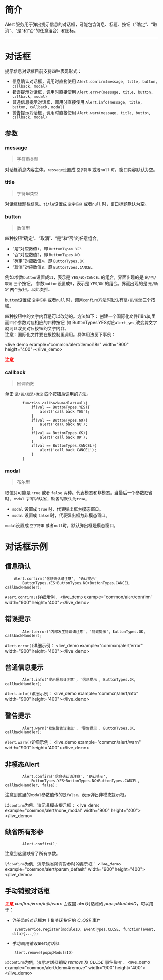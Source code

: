 
# 简介 #

Alert 服务用于弹出提示信息的对话框，可能包含消息、标题、按钮（“确定”、“取消”、“是”和“否”的任意组合）和图标。

---
# 对话框 #

提示信息对话框目前支持四种表现形式：

- 信息确认对话框，调用时直接使用 `Alert.confirm(message, title, button, callback, modal)`
- 错误提示对话框，调用时直接使用 `Alert.error(message, title, button, callback, modal)` 
- 普通信息提示对话框，调用时直接使用 `Alert.info(message, title, button, callback, modal)`
- 警告提示对话框，调用时直接使用 `Alert.warn(message, title, button, callback, modal)`

## 参数 ##

### message ###
> 字符串类型

对话框消息内容主体。`message`设置成 `空字符串` 或者`null` 时，窗口内容默认为空。

### title ###
> 字符串类型

对话框标题栏信息。`title`设置成 `空字符串` 或者`null` 时，窗口标题默认为空。

### button ###
> 数值型

四种按钮“确定”、“取消”、“是”和“否”的任意组合。

 - “是”对应数值`1`，即 `ButtonTypes.YES`
 - “否”对应数值`2`，即 `ButtonTypes.NO`
 - “确定”对应数值`4`，即 `ButtonTypes.OK`
 - “取消”对应数值`8`，即 `ButtonTypes.CANCEL`

例如:参数`button`设置成`11`，表示是 `YES/NO/CANCEL` 的组合。界面出现的是 `是/否/取消` 三个按钮。
      参数`button`设置成`5`，表示是 `YES/OK` 的组合。界面出现的是 `是/确定` 两个按钮。以此类推。

`button`设置成 `空字符串` 或者`null` 时，调用`confirm`方法时默认有`是/否/取消`三个按钮。

四种按钮中的文字内容是可以改动的。方法如下：
创建一个国际化文件i18n.js,里面四个参数对应相应的四种按钮,
如 ButtonTypes.YES对应`alert_yes`,改变其文字就可以改变对应按钮的文字内容。<br>
注意：国际化文件要在根控制里调用。具体用法见下事例：

 <live_demo example="common/alert/demoi18n" width="900" height="400"></live_demo>

**<font color=red>注意</font>**

### callback ###
> 回调函数

单击 `是/否/取消/确定` 四个按钮后调用的方法。

	        function callbackHandler(val){
	            if(val == ButtonTypes.YES){
	                alert('call back YES');
	            }
	            if(val == ButtonTypes.NO){
	                alert('call back NO');
	            }
	            if(val == ButtonTypes.OK){
	                alert('call back OK');
	            } 
	            if(val == ButtonTypes.CANCEL){
	                alert('call back CANCEL');
	            }        
	        }

### modal ###
> 布尔型

取值只可能是 `true` 或者 `false` 两种。代表模态和非模态。当最后一个参数缺省时，`modal` 才可以缺省，缺省时默认为`true`。

- `modal` 设置成 `true` 时，代表弹出框为模态窗口。
- `modal` 设置成 `false` 时，代表弹出框为非模态窗口。

`modal`设置成 `空字符串` 或者`null`时，默认弹出框是模态窗口。

# 对话框示例 #

## 信息确认 ##

		Alert.confirm('信息确认请注意', '确认提示',
			ButtonTypes.YES+ButtonTypes.NO+ButtonTypes.CANCEL, callbackHandler);

`Alert.confirm()`详细示例：
<live_demo example="common/alert/confirm" width="900" height="400"></live_demo>


## 错误提示 ##

            Alert.error('内部发生错误请注意', '错误提示', ButtonTypes.OK, callbackHandler);

`Alert.error()`详细示例：
<live_demo example="common/alert/error" width="900" height="400"></live_demo>

## 普通信息提示 ##

            Alert.info('提示信息请注意', '信息提示', ButtonTypes.OK, callbackHandler);

`Alert.info()`详细示例：
<live_demo example="common/alert/info" width="900" height="400"></live_demo>

## 警告提示 ##

            Alert.warn('发生警告请注意', '警告提示', ButtonTypes.OK, callbackHandler);

`Alert.warn()`详细示例：
<live_demo example="common/alert/warn" width="900" height="400"></live_demo>

## 非模态Alert ##

			Alert.confirm('信息确认请注意', '确认提示', 
				ButtonTypes.YES+ButtonTypes.NO+ButtonTypes.CANCEL, callbackHandler, false);
注意到这里的`modal`参数值传的是`false`，表示弹出非模态提示框。

以`confirm`为例，演示非模态提示框：
<live_demo example="common/alert/none_modal" width="900" height="400"></live_demo>


## 缺省所有形参 ##

			Alert.confirm();
注意到这里缺省了所有参数。

以`confirm`为例，演示缺省所有形参时的提示框：
<live_demo example="common/alert/param_default" width="900" height="400"></live_demo>

## 手动销毁对话框 ##

<font color=red>**注意**</font>
*confirm/error/info/warn* 会返回 alert对话框的 *popupModuleID*，可以用于：

 - 注册监听对话框右上角关闭按钮的 *CLOSE* 事件
 
 		EventService.register(moduleID, EventTypes.CLOSE, function(event, data){...});

 - 手动调用销毁alert对话框
 
		Alert.remove(popupModuleID)


以`confirm`为例，演示对话框销毁 *remove* 及 *CLOSE* 事件监听：
<live_demo example="common/alert/demo4remove" width="900" height="400"></live_demo>